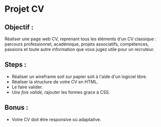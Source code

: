 # Projet CV

## Objectif : 

Réaliser une page web CV, reprenant tous les éléments d'un CV classique : parcours professionnel, académique, projets associatifs, compétences, passions et toute autre information que vous jugez utile pour un recruteur.

## Steps : 

- Réaliser un wireframe soit sur papier soit à l'aide d'un logiciel libre.
- Réaliser la structure de votre CV en HTML.
- Le faire valider.
- *Une fois validé*, rajouter les formes grace à CSS.

## Bonus :

- Votre CV doit être responsive où adaptative.
